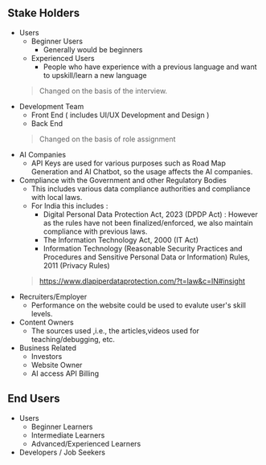  ## Stake Holders
* Users
  * Beginner Users
     * Generally would be beginners
  * Experienced Users
     * People who have experience with a previous language and want to upskill/learn a new language
  >Changed on the basis of the interview.
* Development Team
  * Front End ( includes UI/UX Development and Design )
  * Back End
  >Changed on the basis of role assignment
* AI Companies
  * API Keys are used for various purposes such as Road Map Generation and AI Chatbot, so the usage affects the AI companies.
* Compliance with the Government and other Regulatory Bodies
  * This includes various data compliance authorities and compliance with local laws.
  * For India this includes :
    * Digital Personal Data Protection Act, 2023 (DPDP Act) : However as the rules have not been finalized/enforced, we also maintain compliance with previous laws.
    * The Information Technology Act, 2000 (IT Act)
    * Information Technology (Reasonable Security Practices and Procedures and Sensitive Personal Data or Information) Rules, 2011 (Privacy Rules)
  > <https://www.dlapiperdataprotection.com/?t=law&c=IN#insight>
* Recruiters/Employer
  * Performance on the website could be used to evalute user's skill levels. 
* Content Owners
  * The sources used ,i.e., the articles,videos used for teaching/debugging, etc.
* Business Related
  * Investors
  * Website Owner
  * AI access API Billing

## End Users
* Users
  * Beginner Learners
  * Intermediate Learners
  * Advanced/Experienced Learners
* Developers / Job Seekers

